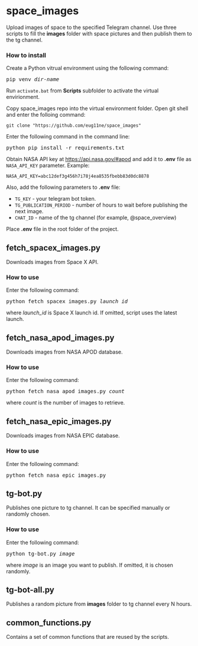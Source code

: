 # space_images
 
Upload images of space to the specified Telegram channel. Use three scripts to fill the **images** folder with space pictures and then publish them to the tg channel. 

### How to install

Create a Python vitrual environment using the following command: 

<pre>pip venv <i>dir-name</i></pre>

Run `activate.bat` from **Scripts** subfolder to activate the virtual envirionment. 

Copy space_images repo into the virtual environment folder. Open git shell and enter the folloing command: 

```
git clone "https://github.com/eug11ne/space_images"
```

Enter the following command in the command line: 

<pre>python pip install -r requirements.txt</pre>

Obtain NASA API key at https://api.nasa.gov/#apod and add it to **.env** file as `NASA_API_KEY` parameter. Example:

```
NASA_API_KEY=abc12def3g456h7i78j4ea8535fbebb83d0dc8878
```
Also, add the following parameters to **.env** file: 
- `TG_KEY` - your telegram bot token. 
- `TG_PUBLICATION_PERIOD` - number of hours to wait before publishing the next image. 
- `CHAT_ID` - name of the tg channel (for example, @space_overview)

Place **.env** file in the root folder of the project. 
 
## fetch_spacex_images.py
Downloads images from Space X API. 

### How to use

Enter the following command: 

<pre>python fetch_spacex_images.py <i>launch_id</i></pre>

where *launch_id* is Space X launch id. If omitted, script uses the latest launch. 

## fetch_nasa_apod_images.py
Downloads images from NASA APOD database. 

### How to use

Enter the following command: 

<pre>python fetch_nasa_apod_images.py <i>count</i></pre>

where *count* is the number of images to retrieve.

## fetch_nasa_epic_images.py
Downloads images from NASA EPIC database. 

### How to use

Enter the following command: 

<pre>python fetch_nasa_epic_images.py</pre>

## tg-bot.py
Publishes one picture to tg channel. It can be specified manually or randomly chosen.

### How to use

Enter the following command: 

<pre>python tg-bot.py <i>image</i></pre>
where *image* is an image you want to publish. If omitted, it is chosen randomly.


## tg-bot-all.py
Publishes a random picture from **images** folder to tg channel every N hours. 

## common_functions.py
Contains a set of common functions that are reused by the scripts. 
